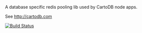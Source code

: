 A database specific redis pooling lib used by CartoDB node apps.

See http://cartodb.com

[![Build Status](https://travis-ci.org/CartoDB/node-redis-mpool.png)](http://travis-ci.org/CartoDB/node-redis-mpool)
